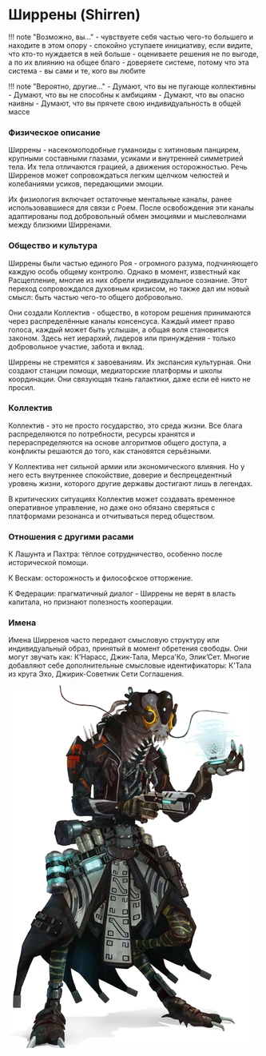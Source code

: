 # Ширрены (Shirren)

!!! note "Возможно, вы..."
    - чувствуете себя частью чего-то большего и находите в этом опору
    - спокойно уступаете инициативу, если видите, что кто-то нуждается в ней больше
    - оцениваете решения не по выгоде, а по их влиянию на общее благо
    - доверяете системе, потому что эта система - вы сами и те, кого вы любите

!!! note "Вероятно, другие..."
    - Думают, что вы не пугающе коллективны
    - Думают, что вы не способны к амбициям
    - Думают, что вы опасно наивны
    - Думают, что вы прячете свою индивидуальность в общей массе

### Физическое описание
Ширрены - насекомоподобные гуманоиды с хитиновым панцирем, крупными составными глазами, усиками и внутренней симметрией тела. Их тела отличаются грацией, а движения осторожностью. Речь Ширренов может сопровождаться легким щелчком челюстей и колебаниями усиков, передающими эмоции.

Их физиология включает остаточные ментальные каналы, ранее использовавшиеся для связи с Роем. После освобождения эти каналы адаптированы под добровольный обмен эмоциями и мыслеволнами между близкими Ширренами.

### Общество и культура

Ширрены были частью единого Роя - огромного разума, подчиняющего каждую особь общему контролю. Однако в момент, известный как Расщепление, многие из них обрели индивидуальное сознание. Этот переход сопровождался духовным кризисом, но также дал им новый смысл: быть частью чего-то общего добровольно.

Они создали Коллектив - общество, в котором решения принимаются через распределённые каналы консенсуса. Каждый имеет право голоса, каждый может быть услышан, а общая воля становится законом. Здесь нет иерархий, лидеров или принуждения - только добровольное участие, забота и вклад.

Ширрены не стремятся к завоеваниям. Их экспансия культурная. Они создают станции помощи, медиаторские платформы и школы координации. Они связующая ткань галактики, даже если её никто не просил.

### Коллектив
Коллектив - это не просто государство, это среда жизни. Все блага распределяются по потребности, ресурсы хранятся и перераспределяются на основе алгоритмов общего доступа, а конфликты решаются до того, как становятся серьёзными.

У Коллектива нет сильной армии или экономического влияния. Но у него есть внутреннее спокойствие, доверие и беспрецедентный уровень жизни, которого другие державы достигают лишь в легендах.

В критических ситуациях Коллектив может создавать временное оперативное управление, но даже оно обязано сверяться с платформами резонанса и отчитываться перед обществом.

### Отношения с другими расами
К Лашунта и Пахтра: тёплое сотрудничество, особенно после исторической помощи.

К Вескам: осторожность и философское отторжение.

К Федерации: прагматичный диалог - Ширрены не верят в власть капитала, но признают полезность кооперации.

### Имена
Имена Ширренов часто передают смысловую структуру или индивидуальный образ, принятый в момент обретения свободы. Они могут звучать как: К’Нарасс, Джик-Тала, Мерса'Ко, Элик’Сет. Многие добавляют себе дополнительные смысловые идентификаторы: К'Тала из круга Эхо, Джирик-Советник Сети Соглашения.

![Ширрен](../../images/Shirren.webp)